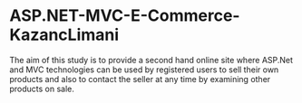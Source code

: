 # ASP.NET-MVC-E-Commerce-KazancLimani
 The aim of this study is to provide a second hand online site where ASP.Net and MVC technologies can be used by registered users to sell their own products and also to contact the seller at any time by examining other products on sale.
